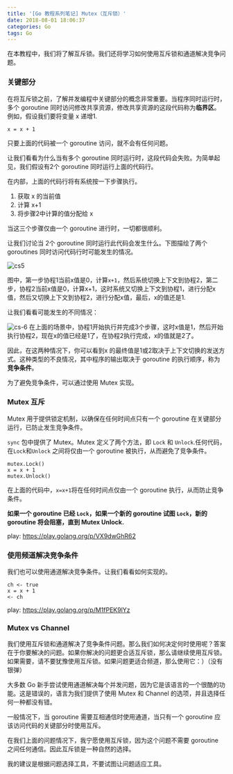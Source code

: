 ```yaml
---
title: '[Go 教程系列笔记] Mutex（互斥锁）'
date: 2018-08-01 18:06:37
categories: Go
tags: Go
---
```


在本教程中，我们将了解互斥锁。我们还将学习如何使用互斥锁和通道解决竞争问题。

### 关键部分

在将互斥锁之前，了解并发编程中关键部分的概念非常重要。当程序同时运行时，多个 goroutine 同时访问修改共享资源，修改共享资源的这段代码称为**临界区**。例如，假设我们要将变量 x 递增1.


```
x = x + 1
```

<!-- more -->

只要上面的代码被一个 goroutine 访问，就不会有任何问题。

让我们看看为什么当有多个 goroutine 同时运行时，这段代码会失败。为简单起见，我们假设有2个 goroutine 同时运行上面的代码行。

在内部，上面的代码行将有系统按一下步骤执行。

1. 获取 x 的当前值
2. 计算 x+1
3. 将步骤2中计算的值分配给 x

当这三个步骤仅由一个 goroutine 进行时，一切都很顺利。

让我们讨论当 2个 goroutine 同时运行此代码会发生什么。下图描绘了两个 goroutines 同时访问代码行时可能发生的情况。

![cs5](http://pa1so03xn.bkt.clouddn.com/cs5.png)


图中，第一步协程1当前x值是0，计算`x+1`，然后系统切换上下文到协程2，第二步，协程2当前x值是0，计算x+1，这时系统又切换上下文到协程1，进行分配x值，然后又切换上下文到协程2，进行分配x值，最后，x的值还是1.

让我们看看可能发生的不同情况：

![cs-6](http://pa1so03xn.bkt.clouddn.com/cs-6.png)
在上面的场景中，协程1开始执行并完成3个步骤，这时x值是1，然后开始执行协程2，现在x的值已经是1了，在协程2执行完成，x的值就是2了。

因此，在这两种情况下，你可以看到x 的最终值是1或2取决于上下文切换的发送方式。这种类型的不良情况，其中程序的输出取决于 goroutine 的执行顺序，称为**竞争条件**。

为了避免竞争条件，可以通过使用 Mutex 实现。

### Mutex 互斥

Mutex 用于提供锁定机制，以确保在任何时间点只有一个 goroutine 在关键部分运行，已防止发生竞争条件。

`sync` 包中提供了 Mutex。Mutex 定义了两个方法，即 `Lock` 和 `Unlock`.任何代码，在`Lock`和`Unlock` 之间将仅由一个 goroutine 被执行，从而避免了竞争条件。

```
mutex.Lock()
x = x + 1
mutex.Unlock()
```

在上面的代码中，`x=x+1`将在任何时间点仅由一个 goroutine 执行，从而防止竞争条件。

**如果一个 goroutine 已经 `Lock`，如果一个新的 goroutine 试图 `Lock`，新的 goroutine 将会阻塞，直到 Mutex Unlock.**

play: https://play.golang.org/p/VX9dwGhR62

### 使用频道解决竞争条件

我们也可以使用通道解决竞争条件。让我们看看如何实现的。

```
ch <- true
x = x + 1
<- ch
```

play: https://play.golang.org/p/M1fPEK9lYz

### Mutex vs Channel

我们使用互斥锁和通道解决了竞争条件问题。那么我们如何决定何时使用呢？答案在于你要解决的问题。如果你解决的问题更合适互斥锁，那么请继续使用互斥锁。如果需要，请不要犹豫使用互斥锁。如果问题更适合频道，那么使用它：）（没有银弹）

大多数 Go 新手尝试使用通道解决每个并发问题，因为它是该语言的一个很酷的功能。这是错误的，语言为我们提供了使用 Mutex 和 Channel 的选项，并且选择任何一种都没有错。

一般情况下，当 goroutine 需要互相通信时使用通道，当只有一个 goroutine 应该访问代码的关键部分时使用互斥。

在我们上面的问题情况下，我宁愿使用互斥锁，因为这个问题不需要 goroutine 之间任何通信。因此互斥锁是一种自然的选择。

我的建议是根据问题选择工具，不要试图让问题适应工具。

